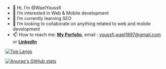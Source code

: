 - 👋 Hi, I’m @WaelYoussfi
- 👀 I’m interested in Web & Mobile development
- 🌱 I’m currently learning SEO
- 💞️ I’m looking to collaborate on anything related to web and mobile development
- 📫 How to reach me: <a href="https://wael.vercel.app/"><b>My Porfolio</b></a>, email : youssfi.wael1997@gmail.com or <a href="https://www.linkedin.com/in/wyoussfi/"><b>LinkedIn</b></a>

[![Top Langs](https://github-readme-stats.vercel.app/api/top-langs/?username=WaelYoussfi&layout=compact&theme=nightowl)](https://github.com/anuraghazra/github-readme-stats)

[![Anurag's GitHub stats](https://github-readme-stats.vercel.app/api?username=WaelYoussfi&hide=stars&show_icons=true&theme=nightowl)](https://github.com/anuraghazra/github-readme-stats)
<!---
WaelYoussfi/WaelYoussfi is a ✨ special ✨ repository because its `README.md` (this file) appears on your GitHub profile.
You can click the Preview link to take a look at your changes.
--->
